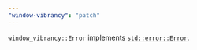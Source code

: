 ```yaml
---
"window-vibrancy": "patch"
---
```


`window_vibrancy::Error` implements [`std::error::Error`](https://doc.rust-lang.org/std/error/trait.Error.html).
